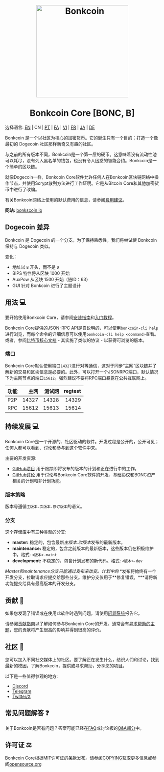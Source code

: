 <h1 align="center">
<img src="https://i.imgur.com/d9a8NfA.png" alt="Bonkcoin" width="300"/>
<br/><br/>
Bonkcoin Core [BONC, B]
</h1>

选择语言: [EN](./README.md) | CN | [PT](./README_pt_BR.md) | [FA](./README_fa_IR.md) | [VI](./README_vi_VN.md) | [FR](./README_fr_FR.md) | [JA](./README_ja_JP.md) | [DE](./README_ger_DE.md)

Bonkcoin 是一个以社区为核心的加密货币。它的诞生只有一个目的：打造一个像最初的 Dogecoin 社区那样新奇又有趣的社区。

与之前的所有版本不同，Bonkcoin是一个第一层的硬币。这意味着没有流动性池可以耗尽，没有列入黑名单的钱包，也没有令人困惑的智能合约。Bonkcoin是一个简单的区块链。

就像Dogecoin一样，Bonkcoin Core软件允许任何人在Bonkcoin区块链网络中操作节点，并使用Scrypt散列方法进行工作证明。它是从Bitcoin Core和其他加密货币中进行了改编。

有关Bonkcoin网络上使用的默认费用的信息，请参阅[费用建议](doc/fee-recommendation.md)。

**网站:** [bonkscoin.io](https://bonkscoin.io)

## Dogecoin 差异

Bonkcoin 是 Dogecoin 的一个分支。为了保持熟悉性，我们将尝试使 Bonkcoin 保持与 Dogecoin 类似。

变化：

* 地址以 `B` 开头，而不是 `D`
* BIPS 特性将从区块 1000 开始
* AuxPow 从区块 1500 开始（链ID：63）
* GUI 针对 Bonkcoin 进行了主题设计

## 用法 💻

要开始使用Bonkcoin Core，请参阅[安装指南](INSTALL.md)和[入门教程](doc/getting-started.md)。

Bonkcoin Core提供的JSON-RPC API是自说明的，可以使用`bonkcoin-cli help`进行浏览，而每个命令的详细信息可以使用`bonkcoin-cli help <command>`查看。或者，参阅[比特币核心文档](https://developer.bitcoin.org/reference/rpc/) - 其实施了类似的协议 - 以获得可浏览的版本。

### 端口

Bonkcoin Core默认使用端口`14327`进行对等通信，这对于同步“主网”区块链并了解新的交易和区块信息是必要的。此外，可以打开一个JSONRPC端口，默认情况下为主网节点的端口`15612`。强烈建议不要将RPC端口暴露在公共互联网上。

| 功能     | 主网    | 测试网  | regtest |
| :------- | ------: | ------: | ------: |
| P2P      |   14327 |   14328 |   14329 |
| RPC      |   15612 |   15613 |   15614 |

## 持续发展 💻

Bonkcoin Core是一个开源的、社区驱动的软件。开发过程是公开的，公开可见；任何人都可以看到、讨论和参与到这个软件中来。

主要的开发资源:

* [GitHub项目](https://github.com/Bonkcoin/Bonkcoin-core/projects) 用于跟踪即将发布的版本的计划和正在进行中的工作。
* [GitHub讨论](https://github.com/Bonkcoin/Bonkcoin-core/discussions) 用于讨论与Bonkcoin Core软件的开发、基础协议和BONC资产相关的计划和非计划功能。


### 版本策略
版本号遵循```主版本.次版本.修订版本```的语义。

### 分支
这个存储库中有三种类型的分支:

- **master:** 稳定的，包含最新*主版本.次版本*发布的最新版本。
- **maintenance:** 稳定的，包含之前版本的最新版本，这些版本仍在积极维护中。格式: ```<版本>-maint```
- **development:** 不稳定的，包含计划发布的新代码。格式: ```<版本>-dev```

*Master和maintenance分支只能通过发布来改变。计划中的*
*发布将始终有一个开发分支，拉取请求应提交给那些分支。维护分支仅用于**修复错误，***请将新功能提交给具有最高版本的开发分支。

## 贡献 🤝

如果您发现了错误或在使用此软件时遇到问题，请使用[问题系统](https://github.com/Bonkcoin/Bonkcoin-core/issues/new?assignees=&labels=bug&template=bug_report.md&title=%5Bbug%5D+)报告它。

请参阅[贡献指南](CONTRIBUTING.md)以了解如何参与Bonkcoin Core的开发。通常会有[寻求帮助的主题](https://github.com/Bonkcoin/Bonkcoin-core/labels/help%20wanted)，您的贡献将产生很高的影响并得到很高的评价。

## 社区 🐸

您可以加入不同社交媒体上的社区。要了解正在发生什么，结识人们和讨论，找到最新的模因，了解Bonkcoin，提供或寻求帮助，分享您的项目。

以下是一些值得参观的地方:


* [Discord](https://discord.gg/rqtkgwsk6j)
* [Telegram](https://t.me/bonkscoin)
* [Twitter/X](https://x.com/bonkcoinpow)

## 常见问题解答 ❓

关于Bonkcoin是否有问题？答案可能已经在[FAQ](doc/FAQ.md)或讨论板的[Q&A部分](https://github.com/Bonkcoin/Bonkcoin-core/discussions/categories/q-a)中。

## 许可证 ⚖️
Bonkcoin Core根据MIT许可证的条款发布。请参阅[COPYING](COPYING)获取更多信息或参阅[opensource.org](https://opensource.org/licenses/MIT)
